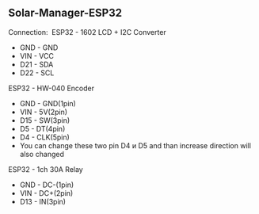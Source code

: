 ## Solar-Manager-ESP32
 Connection:&nbsp;
ESP32   - 1602 LCD + I2C Converter &nbsp;
* GND		-	 GND &nbsp;
* VIN  	-	 VCC &nbsp;
* D21  	-	 SDA &nbsp;
* D22  	-	 SCL &nbsp;


ESP32   - HW-040 Encoder  &nbsp;
* GND		  -	 GND(1pin)  &nbsp;
* VIN  	  -	 5V(2pin)  &nbsp;
* D15  	  -	 SW(3pin)  &nbsp;
* D5	 	  -	 DT(4pin)  &nbsp;
* D4  	  -	 CLK(5pin)  &nbsp;
* You can change these two pin D4 и D5 and than increase direction will also changed  &nbsp;


ESP32   - 1ch 30A Relay  &nbsp;
* GND		  -	 DC-(1pin)  &nbsp;
* VIN  	  -	 DC+(2pin)  &nbsp;
* D13  	  -	 IN(3pin)  &nbsp;
